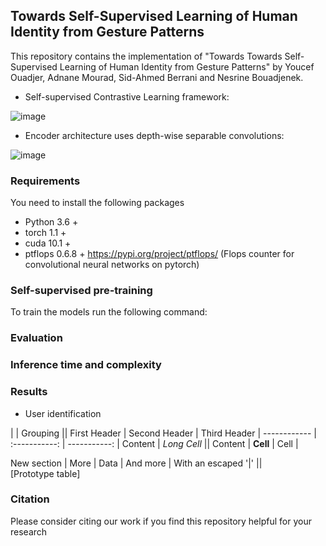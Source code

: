 ## Towards Self-Supervised Learning of Human Identity from Gesture Patterns

This repository contains the implementation of "Towards Towards Self-Supervised Learning of Human Identity from Gesture Patterns" by Youcef Ouadjer, Adnane Mourad, Sid-Ahmed Berrani and Nesrine Bouadjenek.
- Self-supervised Contrastive Learning framework:

![image](https://github.com/youcefvision/paper_reop/blob/main/media/contrastive_learning.PNG)

- Encoder architecture uses depth-wise separable convolutions:

![image](https://github.com/youcefvision/paper_reop/blob/main/media/architecture.PNG)

### Requirements
You need to install the following packages
- Python 3.6 +
- torch 1.1 +
- cuda 10.1 +
- ptflops 0.6.8 + https://pypi.org/project/ptflops/ (Flops counter for convolutional neural networks on pytorch)
### Self-supervised pre-training
To train the models run the following command:

### Evaluation 

### Inference time and complexity

### Results
- User identification

|             |          Grouping           ||
 First Header | Second Header | Third Header |
 ------------ | :-----------: | -----------: |
Content       |          *Long Cell*        ||
Content       |   **Cell**    |         Cell |

New section   |     More      |         Data |
And more      | With an escaped '\|'         ||  
[Prototype table]


### Citation
Please consider citing our work if you find this repository helpful for your research
